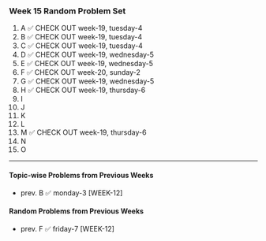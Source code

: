 ### Week 15 Random Problem Set
1. A ✅ CHECK OUT week-19, tuesday-4
2. B ✅ CHECK OUT week-19, tuesday-4
3. C ✅ CHECK OUT week-19, tuesday-4
4. D ✅ CHECK OUT week-19, wednesday-5
5. E ✅ CHECK OUT week-19, wednesday-5
6. F ✅ CHECK OUT week-20, sunday-2
7. G ✅ CHECK OUT week-19, wednesday-5
8. H ✅ CHECK OUT week-19, thursday-6
9. I
10. J
11. K
12. L
13. M ✅ CHECK OUT week-19, thursday-6
14. N
15. O

---

#### Topic-wise Problems from Previous Weeks
- prev. B ✅ monday-3 [WEEK-12]
  
#### Random Problems from Previous Weeks
- prev. F ✅ friday-7 [WEEK-12]